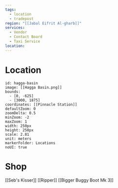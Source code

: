 ```yaml
---
tags:
  - location
  - tradepost
region: "[[Jabal Eifrit Al-gharb]]"
services:
  - Vendor
  - Contact Board
  - Taxi Service
location:
---
```

# Location
```leaflet
id: hagga-basin
image: [[Hagga Basin.png]]
bounds:
  - [0, -625]
  - [3000, 1875]
coordinates: [[Pinnacle Station]]
defaultZoom: 0
zoomDelta: 0.5
minZoom: -2
maxZoom: 1
width: 250px
height: 250px
scale: 2.81
unit: meters
markerFolder: Locations
noUI: true
```
# Shop
[[Seb's Kisser]]
[[Ripper]]
[[Bigger Buggy Boot Mk 3]]
